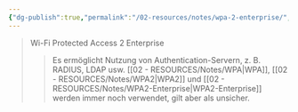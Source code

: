 ```yaml
---
{"dg-publish":true,"permalink":"/02-resources/notes/wpa-2-enterprise/","tags":["informatik/netzwerk/wifi","kryptografie/wifi","it-sicherheit"],"noteIcon":"","updated":"2025-09-10T16:35:40.000+02:00"}
---
```


>Wi-Fi Protected Access 2 Enterprise
>>Es ermöglicht Nutzung von Authentication-Servern, z. B. RADIUS, LDAP usw.
>>[[02 - RESOURCES/Notes/WPA\|WPA]], [[02 - RESOURCES/Notes/WPA2\|WPA2]] und [[02 - RESOURCES/Notes/WPA2-Enterprise\|WPA2-Enterprise]] werden immer noch verwendet, gilt aber als unsicher.